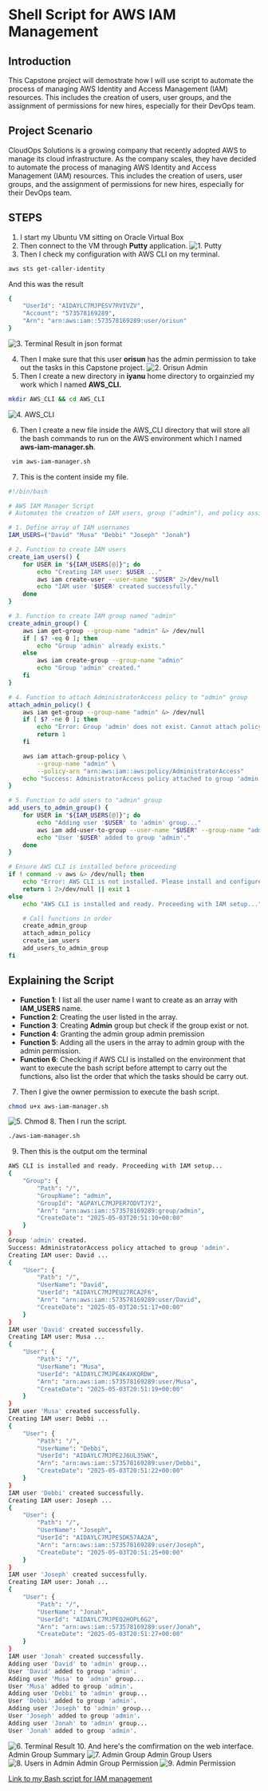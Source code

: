 # Shell Script for AWS IAM Management

## Introduction 

This Capstone project will demostrate how I will use script to automate the process of managing AWS Identity and Access Management (IAM) resources. This includes the creation of users, user groups, and the assignment of permissions for new hires, especially for their DevOps team.

## Project Scenario
CloudOps Solutions is a growing company that recently adopted AWS to manage its cloud infrastructure. As the company
scales, they have decided to automate the process of managing AWS Identity and Access Management (IAM) resources. This
includes the creation of users, user groups, and the assignment of permissions for new hires, especially for their DevOps team.


## STEPS

1. I start my Ubuntu VM sitting on Oracle Virtual Box
2. Then connect to the VM through **Putty** application.
![1. Putty](./IMG/1.%20Putty.png)
3. Then I check my configuration with AWS CLI on my terminal.
```bash
aws sts get-caller-identity
````
And this was the result
```bash
{
    "UserId": "AIDAYLC7MJPESV7RVIVZV",
    "Account": "573578169289",
    "Arn": "arn:aws:iam::573578169289:user/orisun"
}
```
![3. Terminal Result](./IMG/3.%20Terminal%20Result.png) 
in json format

4. Then I make sure that this user **orisun** has the admin permission to take out the tasks in this Capstone project.
![2. Orisun Admin](./IMG/2.%20Orisun%20Admin.png)
5. Then I create a new directory in **iyanu** home directory to orgainzied my work which I named **AWS_CLI.**
```bash
mkdir AWS_CLI && cd AWS_CLI
```
![4. AWS_CLI](./IMG/4.%20AWS_CLI.png)

6. Then I create a new file inside the AWS_CLI directory that will store all the bash commands to run on the AWS environment which I named **aws-iam-manager.sh**.
```bash
 vim aws-iam-manager.sh
```
7. This is the content inside my file.
```bash
#!/bin/bash

# AWS IAM Manager Script
# Automates the creation of IAM users, group ("admin"), and policy assignment.

# 1. Define array of IAM usernames
IAM_USERS=("David" "Musa" "Debbi" "Joseph" "Jonah")

# 2. Function to create IAM users
create_iam_users() {
    for USER in "${IAM_USERS[@]}"; do
        echo "Creating IAM user: $USER ..."
        aws iam create-user --user-name "$USER" 2>/dev/null
        echo "IAM user '$USER' created successfully."
    done
}

# 3. Function to create IAM group named "admin"
create_admin_group() {
    aws iam get-group --group-name "admin" &> /dev/null
    if [ $? -eq 0 ]; then
        echo "Group 'admin' already exists."
    else
        aws iam create-group --group-name "admin"
        echo "Group 'admin' created."
    fi
}

# 4. Function to attach AdministratorAccess policy to "admin" group
attach_admin_policy() {
    aws iam get-group --group-name "admin" &> /dev/null
    if [ $? -ne 0 ]; then
        echo "Error: Group 'admin' does not exist. Cannot attach policy."
        return 1
    fi

    aws iam attach-group-policy \
        --group-name "admin" \
        --policy-arn "arn:aws:iam::aws:policy/AdministratorAccess"
    echo "Success: AdministratorAccess policy attached to group 'admin'."
}

# 5. Function to add users to "admin" group
add_users_to_admin_group() {
    for USER in "${IAM_USERS[@]}"; do
        echo "Adding user '$USER' to 'admin' group..."
        aws iam add-user-to-group --user-name "$USER" --group-name "admin"
        echo "User '$USER' added to group 'admin'."
    done
}

# Ensure AWS CLI is installed before proceeding
if ! command -v aws &> /dev/null; then
    echo "Error: AWS CLI is not installed. Please install and configure it first."
    return 1 2>/dev/null || exit 1
else
    echo "AWS CLI is installed and ready. Proceeding with IAM setup..."

    # Call functions in order
    create_admin_group
    attach_admin_policy
    create_iam_users
    add_users_to_admin_group
fi
```
## Explaining the Script
- **Function 1**: I list all the user name I want to create as an array with **IAM_USERS** name.
- **Function 2**: Creating the user listed in the array.
- **Function 3**: Creating **Admin** group but check if the group exist or not.
- **Function 4**: Granting the admin group admin premission
- **Function 5**: Adding all the users in the array to admin group with the admin permission.
- **Function 6**: Checking if AWS CLI is installed on the environment that want to execute the bash script before attempt to carry out the functions, also list the order that which the tasks should be carry out.

7. Then I give the owner permission to execute the bash script.
```bash
chmod u+x aws-iam-manager.sh
```
![5. Chmod](./IMG/5.%20Chmod.png)
8. Then I run the script.
```bash
./aws-iam-manager.sh
```
9. Then this is the output om the terminal
```bash
AWS CLI is installed and ready. Proceeding with IAM setup...
{
    "Group": {
        "Path": "/",
        "GroupName": "admin",
        "GroupId": "AGPAYLC7MJPER7ODVTJY2",
        "Arn": "arn:aws:iam::573578169289:group/admin",
        "CreateDate": "2025-05-03T20:51:10+00:00"
    }
}
Group 'admin' created.
Success: AdministratorAccess policy attached to group 'admin'.
Creating IAM user: David ...
{
    "User": {
        "Path": "/",
        "UserName": "David",
        "UserId": "AIDAYLC7MJPEU27RCA2F6",
        "Arn": "arn:aws:iam::573578169289:user/David",
        "CreateDate": "2025-05-03T20:51:17+00:00"
    }
}
IAM user 'David' created successfully.
Creating IAM user: Musa ...
{
    "User": {
        "Path": "/",
        "UserName": "Musa",
        "UserId": "AIDAYLC7MJPE4K4XKQRDW",
        "Arn": "arn:aws:iam::573578169289:user/Musa",
        "CreateDate": "2025-05-03T20:51:19+00:00"
    }
}
IAM user 'Musa' created successfully.
Creating IAM user: Debbi ...
{
    "User": {
        "Path": "/",
        "UserName": "Debbi",
        "UserId": "AIDAYLC7MJPE2J6UL35WK",
        "Arn": "arn:aws:iam::573578169289:user/Debbi",
        "CreateDate": "2025-05-03T20:51:22+00:00"
    }
}
IAM user 'Debbi' created successfully.
Creating IAM user: Joseph ...
{
    "User": {
        "Path": "/",
        "UserName": "Joseph",
        "UserId": "AIDAYLC7MJPE5DK57AA2A",
        "Arn": "arn:aws:iam::573578169289:user/Joseph",
        "CreateDate": "2025-05-03T20:51:25+00:00"
    }
}
IAM user 'Joseph' created successfully.
Creating IAM user: Jonah ...
{
    "User": {
        "Path": "/",
        "UserName": "Jonah",
        "UserId": "AIDAYLC7MJPEQ2HOPL6G2",
        "Arn": "arn:aws:iam::573578169289:user/Jonah",
        "CreateDate": "2025-05-03T20:51:27+00:00"
    }
}
IAM user 'Jonah' created successfully.
Adding user 'David' to 'admin' group...
User 'David' added to group 'admin'.
Adding user 'Musa' to 'admin' group...
User 'Musa' added to group 'admin'.
Adding user 'Debbi' to 'admin' group...
User 'Debbi' added to group 'admin'.
Adding user 'Joseph' to 'admin' group...
User 'Joseph' added to group 'admin'.
Adding user 'Jonah' to 'admin' group...
User 'Jonah' added to group 'admin'.
```
![6. Terminal Result](./IMG/6.%20Terminal%20Result.png)
10. And here's the comfirmation on the web interface.
Admin Group Summary
![7. Admin Group](./IMG/7.%20Admin%20Group.png)
Admin Group Users
![8. Users in Admin](./IMG/8.%20Users%20in%20Admin.png)
Admin Group Permission
![9. Admin Permission](./IMG/9.%20Admin%20Permission.png)


[Link to my Bash script for IAM management](https://github.com/Orisuniyanu/3MTT/blob/main/Capstone%20Project%Shell%20Script%20for%20AWS/aws-iam-manager.sh)















































































